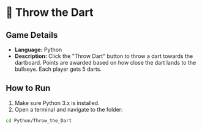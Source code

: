 # 🎯 Throw the Dart

## Game Details
- **Language:** Python
- **Description:** Click the "Throw Dart" button to throw a dart towards the dartboard. Points are awarded based on how close the dart lands to the bullseye. Each player gets 5 darts.

## How to Run
1. Make sure Python 3.x is installed.  
2. Open a terminal and navigate to the folder:
```bash
cd Python/Throw_the_Dart
